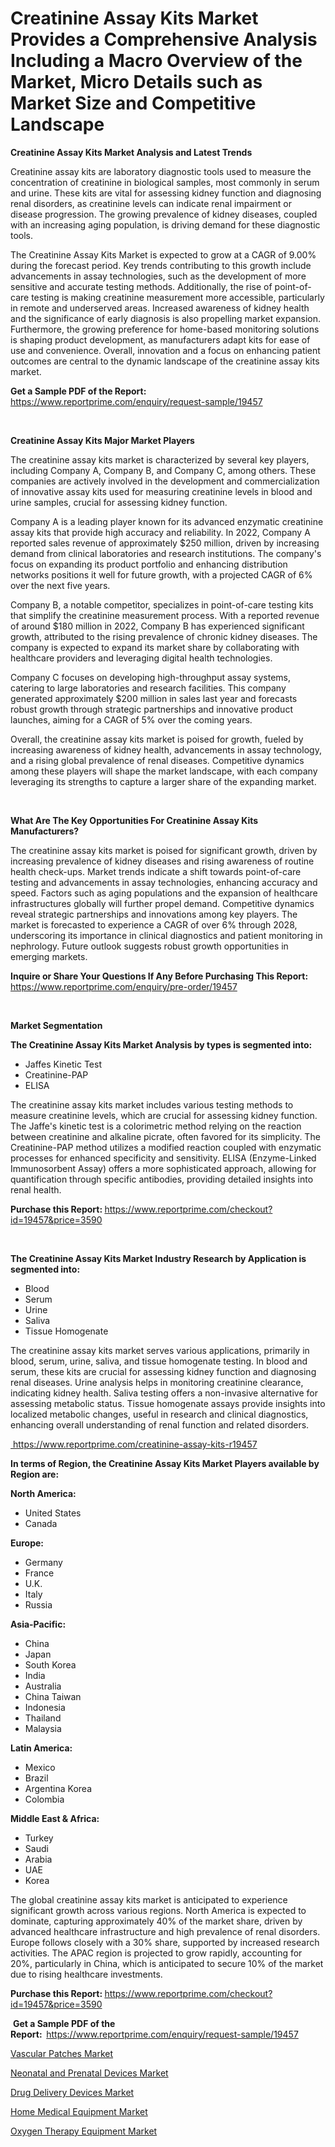 <p><h1>Creatinine Assay Kits Market Provides a Comprehensive Analysis Including a Macro Overview of the Market, Micro Details such as Market Size and Competitive Landscape</h1></p><p><strong>Creatinine Assay Kits Market Analysis and Latest Trends</strong></p>
<p><p>Creatinine assay kits are laboratory diagnostic tools used to measure the concentration of creatinine in biological samples, most commonly in serum and urine. These kits are vital for assessing kidney function and diagnosing renal disorders, as creatinine levels can indicate renal impairment or disease progression. The growing prevalence of kidney diseases, coupled with an increasing aging population, is driving demand for these diagnostic tools.</p><p>The Creatinine Assay Kits Market is expected to grow at a CAGR of 9.00% during the forecast period. Key trends contributing to this growth include advancements in assay technologies, such as the development of more sensitive and accurate testing methods. Additionally, the rise of point-of-care testing is making creatinine measurement more accessible, particularly in remote and underserved areas. Increased awareness of kidney health and the significance of early diagnosis is also propelling market expansion. Furthermore, the growing preference for home-based monitoring solutions is shaping product development, as manufacturers adapt kits for ease of use and convenience. Overall, innovation and a focus on enhancing patient outcomes are central to the dynamic landscape of the creatinine assay kits market.</p></p>
<p><strong>Get a Sample PDF of the Report:&nbsp;</strong> <a href="https://www.reportprime.com/enquiry/request-sample/19457?utm_campaign=1121&utm_medium=2&utm_source=Github&utm_content=ia&utm_term=19032025&utm_id=creatinine-assay-kits">https://www.reportprime.com/enquiry/request-sample/19457</a></p>
<p>&nbsp;</p>
<p><strong>Creatinine Assay Kits Major Market Players</strong></p>
<p><p>The creatinine assay kits market is characterized by several key players, including Company A, Company B, and Company C, among others. These companies are actively involved in the development and commercialization of innovative assay kits used for measuring creatinine levels in blood and urine samples, crucial for assessing kidney function.</p><p>Company A is a leading player known for its advanced enzymatic creatinine assay kits that provide high accuracy and reliability. In 2022, Company A reported sales revenue of approximately $250 million, driven by increasing demand from clinical laboratories and research institutions. The company's focus on expanding its product portfolio and enhancing distribution networks positions it well for future growth, with a projected CAGR of 6% over the next five years.</p><p>Company B, a notable competitor, specializes in point-of-care testing kits that simplify the creatinine measurement process. With a reported revenue of around $180 million in 2022, Company B has experienced significant growth, attributed to the rising prevalence of chronic kidney diseases. The company is expected to expand its market share by collaborating with healthcare providers and leveraging digital health technologies.</p><p>Company C focuses on developing high-throughput assay systems, catering to large laboratories and research facilities. This company generated approximately $200 million in sales last year and forecasts robust growth through strategic partnerships and innovative product launches, aiming for a CAGR of 5% over the coming years.</p><p>Overall, the creatinine assay kits market is poised for growth, fueled by increasing awareness of kidney health, advancements in assay technology, and a rising global prevalence of renal diseases. Competitive dynamics among these players will shape the market landscape, with each company leveraging its strengths to capture a larger share of the expanding market.</p></p>
<p>&nbsp;</p>
<p><strong>What Are The Key Opportunities For Creatinine Assay Kits Manufacturers?</strong></p>
<p><p>The creatinine assay kits market is poised for significant growth, driven by increasing prevalence of kidney diseases and rising awareness of routine health check-ups. Market trends indicate a shift towards point-of-care testing and advancements in assay technologies, enhancing accuracy and speed. Factors such as aging populations and the expansion of healthcare infrastructures globally will further propel demand. Competitive dynamics reveal strategic partnerships and innovations among key players. The market is forecasted to experience a CAGR of over 6% through 2028, underscoring its importance in clinical diagnostics and patient monitoring in nephrology. Future outlook suggests robust growth opportunities in emerging markets.</p></p>
<p><strong>Inquire or Share Your Questions If Any Before Purchasing This Report:</strong> <a href="https://www.reportprime.com/enquiry/pre-order/19457?utm_campaign=1121&utm_medium=2&utm_source=Github&utm_content=ia&utm_term=19032025&utm_id=creatinine-assay-kits">https://www.reportprime.com/enquiry/pre-order/19457</a></p>
<p>&nbsp;</p>
<p><strong>Market Segmentation</strong></p>
<p><strong>The Creatinine Assay Kits Market Analysis by types is segmented into:</strong></p>
<p><ul><li>Jaffes Kinetic Test</li><li>Creatinine-PAP</li><li>ELISA</li></ul></p>
<p><p>The creatinine assay kits market includes various testing methods to measure creatinine levels, which are crucial for assessing kidney function. The Jaffe's kinetic test is a colorimetric method relying on the reaction between creatinine and alkaline picrate, often favored for its simplicity. The Creatinine-PAP method utilizes a modified reaction coupled with enzymatic processes for enhanced specificity and sensitivity. ELISA (Enzyme-Linked Immunosorbent Assay) offers a more sophisticated approach, allowing for quantification through specific antibodies, providing detailed insights into renal health.</p></p>
<p><strong>Purchase this Report:&nbsp;</strong><a href="https://www.reportprime.com/checkout?id=19457&price=3590&utm_campaign=1121&utm_medium=2&utm_source=Github&utm_content=ia&utm_term=19032025&utm_id=creatinine-assay-kits">https://www.reportprime.com/checkout?id=19457&price=3590</a></p>
<p>&nbsp;</p>
<p><strong>The Creatinine Assay Kits Market Industry Research by Application is segmented into:</strong></p>
<p><ul><li>Blood</li><li>Serum</li><li>Urine</li><li>Saliva</li><li>Tissue Homogenate</li></ul></p>
<p><p>The creatinine assay kits market serves various applications, primarily in blood, serum, urine, saliva, and tissue homogenate testing. In blood and serum, these kits are crucial for assessing kidney function and diagnosing renal diseases. Urine analysis helps in monitoring creatinine clearance, indicating kidney health. Saliva testing offers a non-invasive alternative for assessing metabolic status. Tissue homogenate assays provide insights into localized metabolic changes, useful in research and clinical diagnostics, enhancing overall understanding of renal function and related disorders.</p></p>
<p><a href="https://www.reportprime.com/creatinine-assay-kits-r19457?utm_campaign=1121&utm_medium=2&utm_source=Github&utm_content=ia&utm_term=19032025&utm_id=creatinine-assay-kits">&nbsp;https://www.reportprime.com/creatinine-assay-kits-r19457</a></p>
<p><strong>In terms of Region, the Creatinine Assay Kits Market Players available by Region are:</strong></p>
<p>
    <p> <strong> North America: </strong>
        <ul>
            <li>United States</li>
            <li>Canada</li>
        </ul>
        </p> 
    <p> <strong> Europe: </strong>
        <ul>
            <li>Germany</li>
            <li>France</li>
            <li>U.K.</li>
            <li>Italy</li>
            <li>Russia</li>
        </ul>
        </p> 
    <p> <strong> Asia-Pacific: </strong>
        <ul>
            <li>China</li>
            <li>Japan</li>
            <li>South Korea</li>
            <li>India</li>
            <li>Australia</li>
            <li>China Taiwan</li>
            <li>Indonesia</li>
            <li>Thailand</li>
            <li>Malaysia</li>
        </ul>
        </p> 
    <p> <strong> Latin America: </strong>
        <ul>
            <li>Mexico</li>
            <li>Brazil</li>
            <li>Argentina Korea</li>
            <li>Colombia</li>
        </ul>
        </p> 
    <p> <strong> Middle East & Africa: </strong>
        <ul>
            <li>Turkey</li>
            <li>Saudi</li>
            <li>Arabia</li>
            <li>UAE</li>
            <li>Korea</li>
        </ul>
    </p>
    </p>
<p><p>The global creatinine assay kits market is anticipated to experience significant growth across various regions. North America is expected to dominate, capturing approximately 40% of the market share, driven by advanced healthcare infrastructure and high prevalence of renal disorders. Europe follows closely with a 30% share, supported by increased research activities. The APAC region is projected to grow rapidly, accounting for 20%, particularly in China, which is anticipated to secure 10% of the market due to rising healthcare investments.</p></p>
<p><strong>Purchase this Report: </strong><a href="https://www.reportprime.com/checkout?id=19457&price=3590&utm_campaign=1121&utm_medium=2&utm_source=Github&utm_content=ia&utm_term=19032025&utm_id=creatinine-assay-kits">https://www.reportprime.com/checkout?id=19457&price=3590</a></p>
<p>&nbsp;<strong>Get a Sample PDF of the Report:&nbsp;&nbsp;</strong><a href="https://www.reportprime.com/enquiry/request-sample/19457?utm_campaign=1121&utm_medium=2&utm_source=Github&utm_content=ia&utm_term=19032025&utm_id=creatinine-assay-kits">https://www.reportprime.com/enquiry/request-sample/19457</a></p>
<p><strong></strong></p>
<p><p><a href="https://github.com/arneslullapq/Market-Research-Report-List-1/blob/main/vascular-patches-market.md?utm_campaign=1121&utm_medium=2&utm_source=Github&utm_content=ia&utm_term=19032025&utm_id=creatinine-assay-kits">Vascular Patches Market</a></p><p><a href="https://github.com/arocasanzib6/Market-Research-Report-List-1/blob/main/neonatal-and-prenatal-devices-market.md?utm_campaign=1121&utm_medium=2&utm_source=Github&utm_content=ia&utm_term=19032025&utm_id=creatinine-assay-kits">Neonatal and Prenatal Devices Market</a></p><p><a href="https://github.com/mukaithaisia/Market-Research-Report-List-1/blob/main/drug-delivery-devices-market.md?utm_campaign=1121&utm_medium=2&utm_source=Github&utm_content=ia&utm_term=19032025&utm_id=creatinine-assay-kits">Drug Delivery Devices Market</a></p><p><a href="https://github.com/thatejanet4y/Market-Research-Report-List-1/blob/main/home-medical-equipment-market.md?utm_campaign=1121&utm_medium=2&utm_source=Github&utm_content=ia&utm_term=19032025&utm_id=creatinine-assay-kits">Home Medical Equipment Market</a></p><p><a href="https://github.com/langolaskark/Market-Research-Report-List-1/blob/main/oxygen-therapy-equipment-market.md?utm_campaign=1121&utm_medium=2&utm_source=Github&utm_content=ia&utm_term=19032025&utm_id=creatinine-assay-kits">Oxygen Therapy Equipment Market</a></p></p>